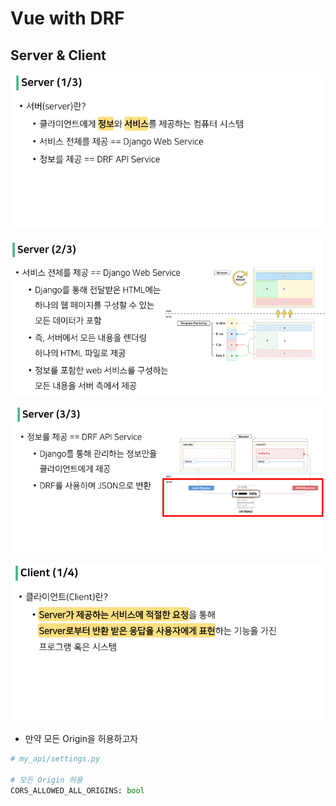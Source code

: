 # Vue with DRF

## Server & Client

![Server](../assets/Server_1.png)

![Server](../assets/Server_2.png)

![Server](../assets/Server_3.png)

![Client](../assets/Client_1.png)


















- 만약 모든 Origin을 허용하고자

```python
# my_api/settings.py

# 모든 Origin 허용
CORS_ALLOWED_ALL_ORIGINS: bool
```